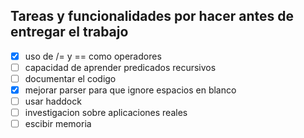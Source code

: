 ## Tareas y funcionalidades por hacer antes de entregar el trabajo
- [x] uso de /= y == como operadores
- [ ] capacidad de aprender predicados recursivos
- [ ] documentar el codigo
- [x] mejorar parser para que ignore espacios en blanco
- [ ] usar haddock
- [ ] investigacion sobre aplicaciones reales
- [ ] escibir memoria
